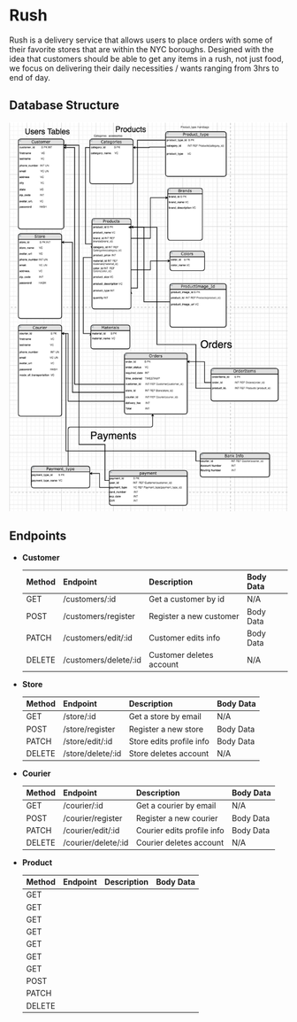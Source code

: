 # Rush


Rush is a delivery service that allows users to place orders with some of their favorite stores that are within the NYC boroughs. Designed with the idea that customers should be able to get any items in a rush, not just food, we focus on delivering their daily necessities / wants ranging from 3hrs to end of day.

## Database Structure
![database_schema](./database-schema.png)

## Endpoints


- **Customer**

    | Method | Endpoint            | Description             | Body Data     |
    | ------ | ------------------- | ----------------------- | ------------- |
    | GET    |/customers/:id       | Get a customer by id    | N/A           |
    | POST   |/customers/register  | Register a new customer | Body Data     |
    | PATCH  |/customers/edit/:id  | Customer edits info     | Body Data     |
    | DELETE |/customers/delete/:id| Customer deletes account| N/A           |

- **Store**

    | Method | Endpoint         | Description              | Body Data     |
    | ------ | ---------------- | ------------------------ | ------------- |
    | GET    | /store/:id       | Get a store by email     | N/A           |
    | POST   | /store/register  | Register a new store     | Body Data     |
    | PATCH  | /store/edit/:id  | Store edits profile info | Body Data     |
    | DELETE | /store/delete/:id| Store deletes account    | N/A           |

- **Courier**

    | Method | Endpoint           | Description                | Body Data     |
    | ------ | ------------------ | -------------------------- | ------------- |
    | GET    | /courier/:id       | Get a courier by email     | N/A           |
    | POST   | /courier/register  | Register a new courier     | Body Data     |
    | PATCH  | /courier/edit/:id  | Courier edits profile info | Body Data     |
    | DELETE | /courier/delete/:id| Courier deletes account    | N/A           |

- **Product**

    | Method | Endpoint     | Description           | Body Data     |
    | ------ | ------------ | --------------------- | ------------- |
    | GET    |              |                       |               |
    | GET    |              |                       |               |
    | GET    |              |                       |               |
    | GET    |              |                       |               |
    | GET    |              |                       |               |
    | GET    |              |                       |               |
    | GET    |              |                       |               |
    | POST   |              |                       |               |
    | PATCH  |              |                       |               |
    | DELETE |              |                       |               |
